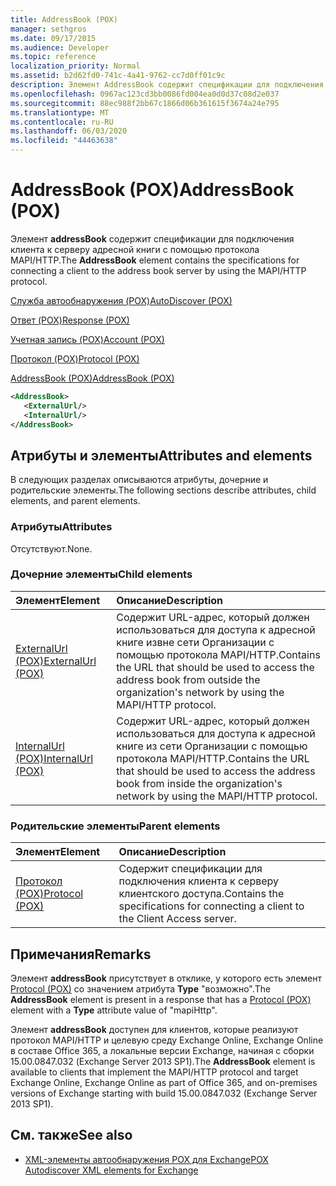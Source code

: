 ```yaml
---
title: AddressBook (POX)
manager: sethgros
ms.date: 09/17/2015
ms.audience: Developer
ms.topic: reference
localization_priority: Normal
ms.assetid: b2d62fd0-741c-4a41-9762-cc7d0ff01c9c
description: Элемент AddressBook содержит спецификации для подключения клиента к серверу адресной книги с помощью протокола MAPI/HTTP.
ms.openlocfilehash: 0967ac123cd3bb0086fd004ea0d0d37c08d2e037
ms.sourcegitcommit: 88ec988f2bb67c1866d06b361615f3674a24e795
ms.translationtype: MT
ms.contentlocale: ru-RU
ms.lasthandoff: 06/03/2020
ms.locfileid: "44463638"
---
```

# <a name="addressbook-pox"></a><span data-ttu-id="2a35d-103">AddressBook (POX)</span><span class="sxs-lookup"><span data-stu-id="2a35d-103">AddressBook (POX)</span></span>

<span data-ttu-id="2a35d-104">Элемент **addressBook** содержит спецификации для подключения клиента к серверу адресной книги с помощью протокола MAPI/HTTP.</span><span class="sxs-lookup"><span data-stu-id="2a35d-104">The **AddressBook** element contains the specifications for connecting a client to the address book server by using the MAPI/HTTP protocol.</span></span> 
  
[<span data-ttu-id="2a35d-105">Служба автообнаружения (POX)</span><span class="sxs-lookup"><span data-stu-id="2a35d-105">AutoDiscover (POX)</span></span>](autodiscover-pox.md)
  
[<span data-ttu-id="2a35d-106">Ответ (POX)</span><span class="sxs-lookup"><span data-stu-id="2a35d-106">Response (POX)</span></span>](response-pox.md)
  
[<span data-ttu-id="2a35d-107">Учетная запись (POX)</span><span class="sxs-lookup"><span data-stu-id="2a35d-107">Account (POX)</span></span>](account-pox.md)
  
[<span data-ttu-id="2a35d-108">Протокол (POX)</span><span class="sxs-lookup"><span data-stu-id="2a35d-108">Protocol (POX)</span></span>](protocol-pox.md)
  
[<span data-ttu-id="2a35d-109">AddressBook (POX)</span><span class="sxs-lookup"><span data-stu-id="2a35d-109">AddressBook (POX)</span></span>](addressbook-pox.md)
  
```XML
<AddressBook>
   <ExternalUrl/>
   <InternalUrl/>
</AddressBook>
```

## <a name="attributes-and-elements"></a><span data-ttu-id="2a35d-110">Атрибуты и элементы</span><span class="sxs-lookup"><span data-stu-id="2a35d-110">Attributes and elements</span></span>

<span data-ttu-id="2a35d-111">В следующих разделах описываются атрибуты, дочерние и родительские элементы.</span><span class="sxs-lookup"><span data-stu-id="2a35d-111">The following sections describe attributes, child elements, and parent elements.</span></span>
  
### <a name="attributes"></a><span data-ttu-id="2a35d-112">Атрибуты</span><span class="sxs-lookup"><span data-stu-id="2a35d-112">Attributes</span></span>

<span data-ttu-id="2a35d-113">Отсутствуют.</span><span class="sxs-lookup"><span data-stu-id="2a35d-113">None.</span></span>
  
### <a name="child-elements"></a><span data-ttu-id="2a35d-114">Дочерние элементы</span><span class="sxs-lookup"><span data-stu-id="2a35d-114">Child elements</span></span>

|<span data-ttu-id="2a35d-115">**Элемент**</span><span class="sxs-lookup"><span data-stu-id="2a35d-115">**Element**</span></span>|<span data-ttu-id="2a35d-116">**Описание**</span><span class="sxs-lookup"><span data-stu-id="2a35d-116">**Description**</span></span>|
|:-----|:-----|
|[<span data-ttu-id="2a35d-117">ExternalUrl (POX)</span><span class="sxs-lookup"><span data-stu-id="2a35d-117">ExternalUrl (POX)</span></span>](externalurl-pox.md) <br/> |<span data-ttu-id="2a35d-118">Содержит URL-адрес, который должен использоваться для доступа к адресной книге извне сети Организации с помощью протокола MAPI/HTTP.</span><span class="sxs-lookup"><span data-stu-id="2a35d-118">Contains the URL that should be used to access the address book from outside the organization's network by using the MAPI/HTTP protocol.</span></span>  <br/> |
|[<span data-ttu-id="2a35d-119">InternalUrl (POX)</span><span class="sxs-lookup"><span data-stu-id="2a35d-119">InternalUrl (POX)</span></span>](internalurl-pox.md) <br/> |<span data-ttu-id="2a35d-120">Содержит URL-адрес, который должен использоваться для доступа к адресной книге из сети Организации с помощью протокола MAPI/HTTP.</span><span class="sxs-lookup"><span data-stu-id="2a35d-120">Contains the URL that should be used to access the address book from inside the organization's network by using the MAPI/HTTP protocol.</span></span>  <br/> |
   
### <a name="parent-elements"></a><span data-ttu-id="2a35d-121">Родительские элементы</span><span class="sxs-lookup"><span data-stu-id="2a35d-121">Parent elements</span></span>

|<span data-ttu-id="2a35d-122">**Элемент**</span><span class="sxs-lookup"><span data-stu-id="2a35d-122">**Element**</span></span>|<span data-ttu-id="2a35d-123">**Описание**</span><span class="sxs-lookup"><span data-stu-id="2a35d-123">**Description**</span></span>|
|:-----|:-----|
|[<span data-ttu-id="2a35d-124">Протокол (POX)</span><span class="sxs-lookup"><span data-stu-id="2a35d-124">Protocol (POX)</span></span>](protocol-pox.md) <br/> |<span data-ttu-id="2a35d-125">Содержит спецификации для подключения клиента к серверу клиентского доступа.</span><span class="sxs-lookup"><span data-stu-id="2a35d-125">Contains the specifications for connecting a client to the Client Access server.</span></span>  <br/> |
   
## <a name="remarks"></a><span data-ttu-id="2a35d-126">Примечания</span><span class="sxs-lookup"><span data-stu-id="2a35d-126">Remarks</span></span>

<span data-ttu-id="2a35d-127">Элемент **addressBook** присутствует в отклике, у которого есть элемент [Protocol (POX)](protocol-pox.md) со значением атрибута **Type** "возможно".</span><span class="sxs-lookup"><span data-stu-id="2a35d-127">The **AddressBook** element is present in a response that has a [Protocol (POX)](protocol-pox.md) element with a **Type** attribute value of "mapiHttp".</span></span> 
  
<span data-ttu-id="2a35d-128">Элемент **addressBook** доступен для клиентов, которые реализуют протокол MAPI/HTTP и целевую среду Exchange Online, Exchange Online в составе Office 365, а локальные версии Exchange, начиная с сборки 15.00.0847.032 (Exchange Server 2013 SP1).</span><span class="sxs-lookup"><span data-stu-id="2a35d-128">The **AddressBook** element is available to clients that implement the MAPI/HTTP protocol and target Exchange Online, Exchange Online as part of Office 365, and on-premises versions of Exchange starting with build 15.00.0847.032 (Exchange Server 2013 SP1).</span></span> 
  
## <a name="see-also"></a><span data-ttu-id="2a35d-129">См. также</span><span class="sxs-lookup"><span data-stu-id="2a35d-129">See also</span></span>

- [<span data-ttu-id="2a35d-130">XML-элементы автообнаружения POX для Exchange</span><span class="sxs-lookup"><span data-stu-id="2a35d-130">POX Autodiscover XML elements for Exchange</span></span>](pox-autodiscover-xml-elements-for-exchange.md)

